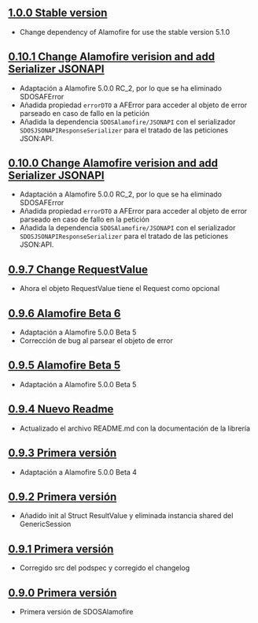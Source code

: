 ## [1.0.0 Stable version](https://github.com/SDOSLabs/SDOSAlamofire/tree/v1.0.0)

- Change dependency of Alamofire for use the stable version 5.1.0

## [0.10.1 Change Alamofire verision and add Serializer JSONAPI](https://github.com/SDOSLabs/SDOSAlamofire/tree/v0.10.1)

- Adaptación a Alamofire 5.0.0 RC_2, por lo que se ha eliminado SDOSAFError
- Añadida propiedad `errorDTO` a AFError para acceder al objeto de error parseado en caso de fallo en la petición
- Añadida la dependencia `SDOSAlamofire/JSONAPI` con el serializador `SDOSJSONAPIResponseSerializer` para el tratado de las peticiones JSON:API.

## [0.10.0 Change Alamofire verision and add Serializer JSONAPI](https://github.com/SDOSLabs/SDOSAlamofire/tree/v0.10.0)

- Adaptación a Alamofire 5.0.0 RC_2, por lo que se ha eliminado SDOSAFError
- Añadida propiedad `errorDTO` a AFError para acceder al objeto de error parseado en caso de fallo en la petición
- Añadida la dependencia `SDOSAlamofire/JSONAPI` con el serializador `SDOSJSONAPIResponseSerializer` para el tratado de las peticiones JSON:API.

## [0.9.7 Change RequestValue](https://github.com/SDOSLabs/SDOSAlamofire/tree/v0.9.7)

- Ahora el objeto RequestValue tiene el Request como opcional

## [0.9.6 Alamofire Beta 6](https://github.com/SDOSLabs/SDOSAlamofire/tree/v0.9.6)

- Adaptación a Alamofire 5.0.0 Beta 5
- Corrección de bug al parsear el objeto de error

## [0.9.5 Alamofire Beta 5](https://github.com/SDOSLabs/SDOSAlamofire/tree/v0.9.5)

- Adaptación a Alamofire 5.0.0 Beta 5

## [0.9.4 Nuevo Readme](https://github.com/SDOSLabs/SDOSAlamofire/tree/v0.9.4)

- Actualizado el archivo README.md con la documentación de la librería

## [0.9.3 Primera versión](https://github.com/SDOSLabs/SDOSAlamofire/tree/v0.9.3)

- Adaptación a Alamofire 5.0.0 Beta 4

## [0.9.2 Primera versión](https://github.com/SDOSLabs/SDOSAlamofire/tree/v0.9.2)

- Añadido init al Struct ResultValue y eliminada instancia shared del GenericSession

## [0.9.1 Primera versión](https://github.com/SDOSLabs/SDOSAlamofire/tree/v0.9.1)

- Corregido src del podspec y corregido el changelog

## [0.9.0 Primera versión](https://github.com/SDOSLabs/SDOSAlamofire/tree/v0.9.0)

- Primera versión de SDOSAlamofire
